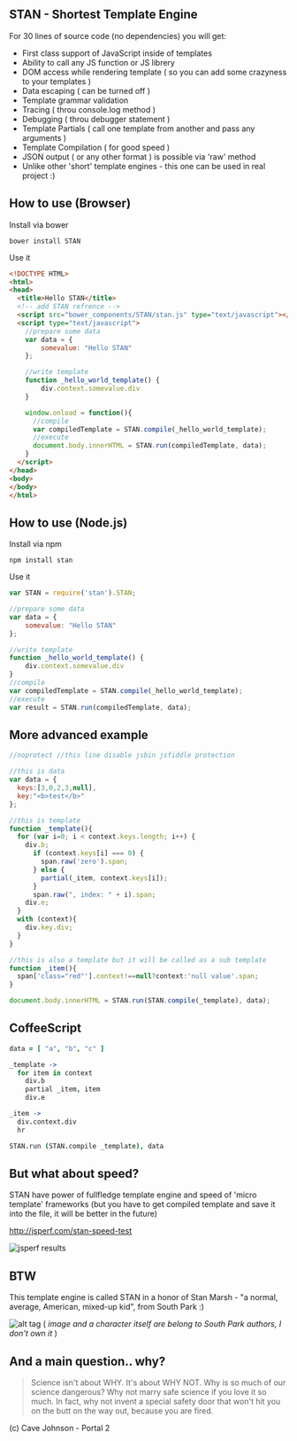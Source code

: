 STAN - Shortest Template Engine
----
For 30 lines of source code (no dependencies) you will get:
- First class support of JavaScript inside of templates
- Ability to call any JS function or JS librery
- DOM access while rendering template ( so you can add some crazyness to your templates )
- Data escaping ( can be turned off )
- Template grammar validation
- Tracing ( throu console.log method )
- Debugging ( throu debugger statement )
- Template Partials ( call one template from another and pass any arguments )
- Template Compilation ( for good speed )
- JSON output ( or any other format ) is possible via 'raw' method
- Unlike other 'short' template engines - this one can be used in real project :)

How to use (Browser)
----
Install via bower
```
bower install STAN
```
Use it
```html
<!DOCTYPE HTML>
<html>
<head>
  <title>Hello STAN</title>
  <!-- add STAN refrence -->
  <script src="bower_components/STAN/stan.js" type="text/javascript"></script>
  <script type="text/javascript">
    //prepare some data
    var data = {
        somevalue: "Hello STAN"
    };

    //write template
    function _hello_world_template() {
        div.context.somevalue.div
    }

    window.onload = function(){
      //compile
      var compiledTemplate = STAN.compile(_hello_world_template);
      //execute
      document.body.innerHTML = STAN.run(compiledTemplate, data);
    }
  </script>
</head>
<body>
</body>
</html>
```

How to use (Node.js)
----
Install via npm
```
npm install stan
```
Use it
```javascript
var STAN = require('stan').STAN;

//prepare some data
var data = {
    somevalue: "Hello STAN"
};

//write template
function _hello_world_template() {
    div.context.somevalue.div
}
//compile
var compiledTemplate = STAN.compile(_hello_world_template);
//execute
var result = STAN.run(compiledTemplate, data);
```

More advanced example
----

```javascript
//noprotect //this line disable jsbin jsfiddle protection

//this is data
var data = {
  keys:[3,0,2,3,null],
  key:"<b>test</b>"
};

//this is template
function _template(){
  for (var i=0; i < context.keys.length; i++) {
    div.b;
      if (context.keys[i] === 0) {
        span.raw('zero').span;
      } else {
        partial(_item, context.keys[i]);
      }
      span.raw(", index: " + i).span;
    div.e;
  }
  with (context){
    div.key.div;
  }
}

//this is also a template but it will be called as a sub template
function _item(){
  span['class="red"'].context!==null?context:'null value'.span;
}

document.body.innerHTML = STAN.run(STAN.compile(_template), data);
```

CoffeeScript
----
```coffee
data = [ "a", "b", "c" ]

_template ->
  for item in context
    div.b
    partial _item, item
    div.e

_item -> 
  div.context.div
  hr

STAN.run (STAN.compile _template), data
```

But what about speed?
----
STAN have power of fullfledge template engine and speed of 'micro template' frameworks
(but you have to get compiled template and save it into the file, it will be better in the future)

http://jsperf.com/stan-speed-test

![jsperf results](https://downloader.disk.yandex.ru/preview/1037aa831b7be7d904fcaed97e30debf/mpfs/quPX148IhDBpXzVK80z8s3dYgp3V58dGHTyJt5C07s9Cgfjw7OHLVRrTO7rFWEoksHJioK5bqmd5kAOem3og_g%3D%3D?uid=0&filename=stanspeedtestjsPerfpng&disposition=inline&hash=&limit=0&content_type=image%2Fpng&size=XXL&crop=0)


BTW
----
This template engine is called STAN in a honor of Stan Marsh - "a normal, average, American, mixed-up kid", from South Park :)

![alt tag](http://upload.wikimedia.org/wikipedia/en/a/a7/StanMarsh.png)
( *image and a character itself are belong to South Park authors, I don't own it* )

And a main question.. why?
----
> Science isn't about WHY. It's about WHY NOT. Why is so much of our science dangerous? Why not marry safe science if you love it so much. In fact, why not invent a special safety door that won't hit you on the butt on the way out, because you are fired.

(c) Cave Johnson - Portal 2
